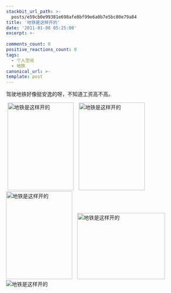 ```yaml
---
stackbit_url_path: >-
  posts/e59cb0e99381e698afe8bf99e6a0b7e5bc80e79a84
title: '地铁是这样开的'
date: '2011-01-08 05:25:00'
excerpt: >-
  
comments_count: 0
positive_reactions_count: 0
tags: 
  - 个人空间
  - 地铁
canonical_url: >-
template: post
---
```

<p>驾驶地铁好像挺安逸的呀，不知道工资高不高。</p>  <p>&#160;<a href="http://www.zizhujy.com/blog/image.axd?picture=image_106.png"><img style="background-image: none; border-bottom: 0px; border-left: 0px; margin: 0px 10px 0px 0px; padding-left: 0px; padding-right: 0px; display: inline; border-top: 0px; border-right: 0px; padding-top: 0px" title="地铁是这样开的" border="0" alt="地铁是这样开的" src="http://www.zizhujy.com/blog/image.axd?picture=image_thumb_102.png" width="181" height="240" /></a> <a href="http://www.zizhujy.com/blog/image.axd?picture=image_107.png"><img style="background-image: none; border-bottom: 0px; border-left: 0px; margin: 0px 10px 0px 0px; padding-left: 0px; padding-right: 0px; display: inline; border-top: 0px; border-right: 0px; padding-top: 0px" title="地铁是这样开的" border="0" alt="地铁是这样开的" src="http://www.zizhujy.com/blog/image.axd?picture=image_thumb_103.png" width="181" height="240" /></a> <a href="http://www.zizhujy.com/blog/image.axd?picture=image_108.png"><img style="background-image: none; border-bottom: 0px; border-left: 0px; margin: 0px 10px 0px 0px; padding-left: 0px; padding-right: 0px; display: inline; border-top: 0px; border-right: 0px; padding-top: 0px" title="地铁是这样开的" border="0" alt="地铁是这样开的" src="http://www.zizhujy.com/blog/image.axd?picture=image_thumb_104.png" width="181" height="240" /></a> <a href="http://www.zizhujy.com/blog/image.axd?picture=image_109.png"><img style="background-image: none; border-bottom: 0px; border-left: 0px; margin: 0px 10px 0px 0px; padding-left: 0px; padding-right: 0px; display: inline; border-top: 0px; border-right: 0px; padding-top: 0px" title="地铁是这样开的" border="0" alt="地铁是这样开的" src="http://www.zizhujy.com/blog/image.axd?picture=image_thumb_105.png" width="240" height="181" /></a> <img style="background-image: none; border-bottom: 0px; border-left: 0px; margin: 0px 10px 0px 0px; padding-left: 0px; padding-right: 0px; border-top: 0px; border-right: 0px; padding-top: 0px" title="地铁是这样开的" border="0" alt="地铁是这样开的" src="http://www.myfootprints.cn/image.axd?picture=201012171716_thumb.jpg" /></p>